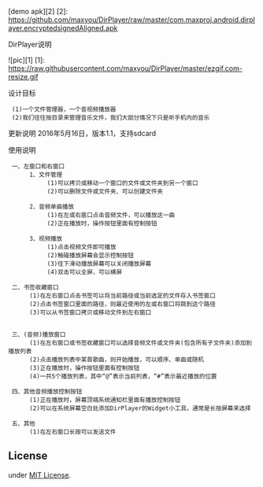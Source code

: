 [demo apk][2]
[2]: https://github.com/maxyou/DirPlayer/raw/master/com.maxproj.android.dirplayer.encryptedsignedAligned.apk

DirPlayer说明

![pic][1]
[1]: https://raw.githubusercontent.com/maxyou/DirPlayer/master/ezgif.com-resize.gif

设计目标

     (1)一个文件管理器，一个音视频播放器
     (2)我们往往按目录来管理音乐文件，我们大部分情况下只是听手机内的音乐

更新说明
     2016年5月16日，版本1.1，支持sdcard


使用说明

     一、左窗口和右窗口
          1、文件管理
               (1)可以拷贝或移动一个窗口的文件或文件夹到另一个窗口
               (2)可以删除文件或文件夹、可以创建文件夹

          2、音频单曲播放
               (1)在左或右窗口点击音频文件，可以播放这一曲
               (2)正在播放时，操作按钮里面有控制按钮

          3、视频播放
               (1)点击视频文件即可播放
               (2)触碰播放屏幕会显示控制按钮
               (3)往下滑动播放屏幕可以关闭播放屏幕
               (4)双击可以全屏，可以横屏

     二、书签收藏窗口
          (1)在左右窗口点击书签可以将当前路径或当前选定的文件存入书签窗口
          (2)点击书签窗口里面的路径，则最近使用的左或右窗口将跳到这个路径
          (3)可以从书签窗口拷贝或移动文件到左右窗口


     三、(音频)播放窗口
          (1)在左右窗口或书签收藏窗口可以选择音频文件或文件夹(包含所有子文件夹)添加到播放列表
          (2)点击播放列表中某首歌曲，则开始播放，可以顺序、单曲或随机
          (3)正在播放时，操作按钮里面有控制按钮
          (4)一共5个播放列表，其中“@”表示当前列表，“#”表示最近播放的位置

     四、其他音频播放控制按钮
          (1)正在播放时，屏幕顶端系统通知栏里面有播放控制按钮
          (2)可以在系统屏幕空白处添加DirPlayer的Widget小工具，通常是长按屏幕来选择

     五、其他
          (1)在左右窗口长按可以发送文件


## License<br>
under [MIT License](http://www.opensource.org/licenses/MIT).

